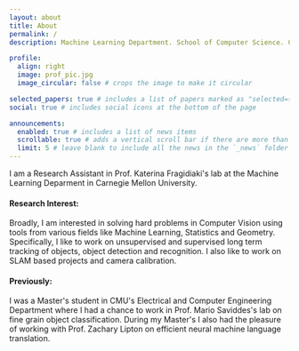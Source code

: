 ```yaml
---
layout: about
title: About
permalink: /
description: Machine Learning Department. School of Computer Science. Carnegie Mellon University.

profile:
  align: right
  image: prof_pic.jpg
  image_circular: false # crops the image to make it circular

selected_papers: true # includes a list of papers marked as "selected={true}"
social: true # includes social icons at the bottom of the page

announcements:
  enabled: true # includes a list of news items
  scrollable: true # adds a vertical scroll bar if there are more than 3 news items
  limit: 5 # leave blank to include all the news in the `_news` folder
---
```


I am a Research Assistant in Prof. Katerina Fragidiaki's lab at the Machine Learning Deparment in Carnegie Mellon University.

#### Research Interest:
Broadly, I am interested in solving hard problems in Computer Vision using tools from various fields like Machine Learning, Statistics and Geometry. Specifically, I like to work on unsupervised and supervised long term tracking of objects, object detection and recognition. I also like to work on SLAM based projects and camera calibration.

#### Previously:
I was a Master's student in CMU's Electrical and Computer Engineering Department where I had a chance to work in Prof. Mario Saviddes's lab on fine grain object classification. During my Master's I also had the pleasure of working with Prof. Zachary Lipton on efficient neural machine language translation.


